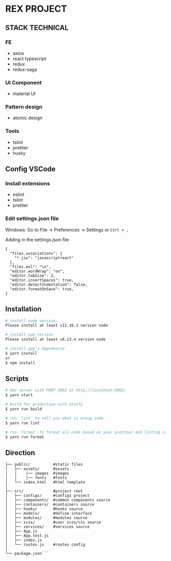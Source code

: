 # REX PROJECT

## STACK TECHNICAL

### FE

- axios
- react typescript
- redux
- redux-saga

### UI Component

- material UI

### Pattern design

- atomic design

### Tools

- tslint
- prettier
- husky

## Config VSCode

### Install extensions

- eslint
- tslint
- prettier

### Edit settings.json file

Windows: Go to File -> Preferences -> Settings or `Ctrl + ,`

Adding in the settings.json file

```
{
  "files.associations": {
    "*.jsx": "javascriptreact"
  },
  "files.eol": "\n",
  "editor.wordWrap": "on",
  "editor.tabSize": 2,
  "editor.insertSpaces": true,
  "editor.detectIndentation": false,
  "editor.formatOnSave": true,
}
```

## Installation

```bash
# install node version
Please install at least v12.16.1 version node

# install npm version
Please install at least v6.13.4 version node
```

```bash
# install app's depndencie
$ yarn install
or
$ npm install
```

## Scripts

```bash
# dev server with PORT 3002 at http://localhost:3002/
$ yarn start

# build for production with minify
$ yarn run build

# run `lint` to tell you what is wrong code.
$ yarn run lint

# run `format` to format all code based on your prettier and linting configuration.
$ yarn run format
```

## Direction

````
├── public/          #static files
│   ├── assets/      #assets
|   |    |── images  #images
|   |    |── fonts   #fonts
│   └── index.html   #html template
│
├── src/             #project root
│   ├── configs/     #configs project
│   ├── components/  #common components source
│   ├── containers/  #containers source
│   ├── hooks/       #hooks source
│   ├── models/      #define interface
│   ├── modules/     #modules source
│   ├── scss/        #user scss/css source
│   ├── services/    #services source
│   ├── App.js
│   ├── App.test.js
│   ├── index.js
│   └── routes.js    #routes config
│
└── package.json```
````
